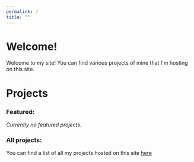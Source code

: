 ```yaml
---
permalink: /
title: ""
---
```

# Welcome!
Welcome to my site! You can find various projects of mine that I'm hosting on this site.

# Projects
### Featured:
*Currently no featured projects.*

### All projects:
You can find a list of all my projects hosted on this site [here](/projects)

